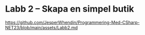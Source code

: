 # Labb 2 – Skapa en simpel butik

https://github.com/JesperWhendin/Programmering-Med-CSharp-NET23/blob/main/assets/Labb2.md
